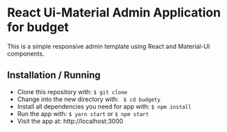 # React Ui-Material Admin Application for budget

This is a simple responsive admin template using React and Material-UI components.



## Installation / Running

  - Clone this repository with: ``` $ git clone ``` <repository-url>
  - Change into the new directory with: ``` $ cd budgety```
  - Install all dependencies you need for app with:  ``` $ npm install ```
  - Run the app with: ``` $ yarn start ``` or ``` $ npm start ```
  - Visit the app at: http://localhost:3000